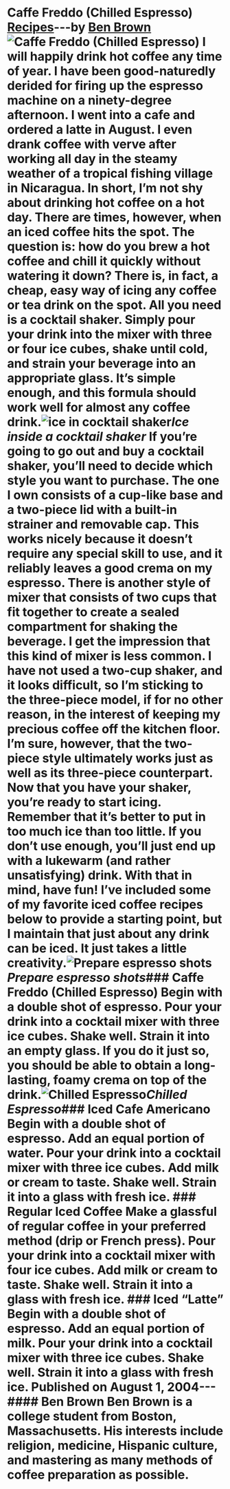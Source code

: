 # Caffe Freddo (Chilled Espresso) [Recipes](https://ineedcoffee.com/section/coffee-recipes/)---by [Ben Brown](https://ineedcoffee.com/by/ben-brown/)![Caffe Freddo (Chilled Espresso)](https://ineedcoffee.com/images/posts/espresso-drinks-for-summer/pour350.jpg) I will happily drink hot coffee any time of year. I have been good-naturedly derided for firing up the espresso machine on a ninety-degree afternoon. I went into a cafe and ordered a latte in August. I even drank coffee with verve after working all day in the steamy weather of a tropical fishing village in Nicaragua. In short, I’m not shy about drinking hot coffee on a hot day. There are times, however, when an iced coffee hits the spot. The question is: how do you brew a hot coffee and chill it quickly without watering it down? There is, in fact, a cheap, easy way of icing any coffee or tea drink on the spot. All you need is a cocktail shaker. Simply pour your drink into the mixer with three or four ice cubes, shake until cold, and strain your beverage into an appropriate glass. It’s simple enough, and this formula should work well for almost any coffee drink.![ice in cocktail shaker](https://ineedcoffee.com/assets/start3501.DJoowTSR_Z1iUcNC.webp)_Ice inside a cocktail shaker_ If you’re going to go out and buy a cocktail shaker, you’ll need to decide which style you want to purchase. The one I own consists of a cup-like base and a two-piece lid with a built-in strainer and removable cap. This works nicely because it doesn’t require any special skill to use, and it reliably leaves a good crema on my espresso. There is another style of mixer that consists of two cups that fit together to create a sealed compartment for shaking the beverage. I get the impression that this kind of mixer is less common. I have not used a two-cup shaker, and it looks difficult, so I’m sticking to the three-piece model, if for no other reason, in the interest of keeping my precious coffee off the kitchen floor. I’m sure, however, that the two-piece style ultimately works just as well as its three-piece counterpart. Now that you have your shaker, you’re ready to start icing. Remember that it’s better to put in too much ice than too little. If you don’t use enough, you’ll just end up with a lukewarm (and rather unsatisfying) drink. With that in mind, have fun! I’ve included some of my favorite iced coffee recipes below to provide a starting point, but I maintain that just about any drink can be iced. It just takes a little creativity.![Prepare espresso shots](https://ineedcoffee.com/assets/iced350.BokmgIIm_oOcYD.webp)_Prepare espresso shots_### Caffe Freddo (Chilled Espresso) Begin with a double shot of espresso. Pour your drink into a cocktail mixer with three ice cubes. Shake well. Strain it into an empty glass. If you do it just so, you should be able to obtain a long-lasting, foamy crema on top of the drink.![Chilled Espresso](https://ineedcoffee.com/assets/pour350.BYiVImDC_Z16Q9Bd.webp)_Chilled Espresso_### Iced Cafe Americano Begin with a double shot of espresso. Add an equal portion of water. Pour your drink into a cocktail mixer with three ice cubes. Add milk or cream to taste. Shake well. Strain it into a glass with fresh ice. ### Regular Iced Coffee Make a glassful of regular coffee in your preferred method (drip or French press). Pour your drink into a cocktail mixer with four ice cubes. Add milk or cream to taste. Shake well. Strain it into a glass with fresh ice. ### Iced “Latte” Begin with a double shot of espresso. Add an equal portion of milk. Pour your drink into a cocktail mixer with three ice cubes. Shake well. Strain it into a glass with fresh ice. Published on August 1, 2004--- #### Ben Brown Ben Brown is a college student from Boston, Massachusetts. His interests include religion, medicine, Hispanic culture, and mastering as many methods of coffee preparation as possible.